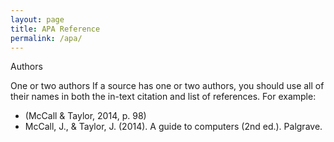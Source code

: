 ```yaml
---
layout: page
title: APA Reference
permalink: /apa/
---
```


Authors

One or two authors
If a source has one or two authors, you should use all of their names
in both the in-text citation and list of references. For example:
- (McCall & Taylor, 2014, p. 98)
- McCall, J., & Taylor, J. (2014). A guide to computers
(2nd ed.). Palgrave.